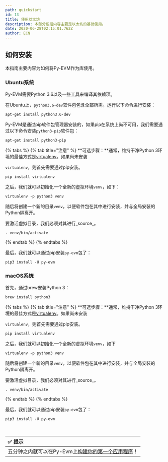 ```yaml
---
path: quickstart
id: 13
title: 使用以太坊
description: 本部分包括内容主要是以太坊的基础使用。
date: 2020-06-28T02:15:01.762Z
author: ECN
---
```



## 如何安装

本指南主要内容为如何将Py-EVM作为库使用。

### Ubuntu系统

Py-EVM需要Python 3.6以及一些工具来编译其依赖项。

在Ubuntu上，`python3.6-dev`软件包包含全部所需。运行以下命令进行安装：

```text
apt-get install python3.6-dev
```

Py-EVM是通过pip软件包管理器安装的，如果pip在系统上尚不可用，我们需要通过以下命令安装`python3-pip`软件包：

```text
apt-get install python3-pip
```

{% tabs %}
{% tab title="注意" %}
**可选步骤：**通常，维持干净Python 3环境的最佳方式是[virtualenv](https://virtualenv.pypa.io/en/stable/)。如果尚未安装

`virtualenv`，则首先需要通过pip安装。

```text
pip install virtualenv
```

之后，我们就可以初始化一个全新的虚拟环境`venv`，如下：

```text
virtualenv -p python3 venv
```

随后将创建一个新的目录`venv`，以便软件包在其中进行安装，并与全局安装的Python隔离开。

要激活虚拟目录，我们必须对其进行_source_。

```text
. venv/bin/activate
```

{% endtab %}
{% endtabs %}

最后，我们就可以通过pip安装`py-evm`包了：

```text
pip3 install -U py-evm
```

### 

### macOS系统

首先，通过brew安装Python 3：

```text
brew install python3
```

{% tabs %}
{% tab title="注意" %}
**可选步骤：**通常，维持干净Python 3环境的最佳方式是[virtualenv](https://virtualenv.pypa.io/en/stable/)。如果尚未安装

`virtualenv`，则首先需要通过pip安装。

```text
pip install virtualenv
```

之后，我们就可以初始化一个全新的虚拟环境`venv`，如下

```text
virtualenv -p python3 venv
```

随后将创建一个新的目录`venv`，以便软件包在其中进行安装，并与全局安装的Python隔离开。

要激活虚拟目录，我们必须对其进行_source_。

```text
. venv/bin/activate
```

{% endtab %}
{% endtabs %}

最后，我们就可以通过pip安装`py-evm`包了：

```text
pip3 install -U py-evm
```

<br/>

| ✅ **提示**                                                   |
| :----------------------------------------------------------- |
| 五分钟之内就可以在Py-Evm上[构建你的第一个应用程序](https://py-evm.readthedocs.io/en/latest/guides/building_an_app_that_uses_pyevm.html)！ |


